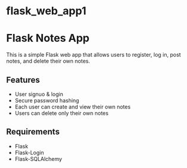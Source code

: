 # flask_web_app1
# Flask Notes App

This is a simple Flask web app that allows users to register, log in, post notes, and delete their own notes.

## Features

- User signuo & login
- Secure password hashing
- Each user can create and view their own notes
- Users can delete only their own notes

## Requirements

- Flask
- Flask-Login
- Flask-SQLAlchemy
